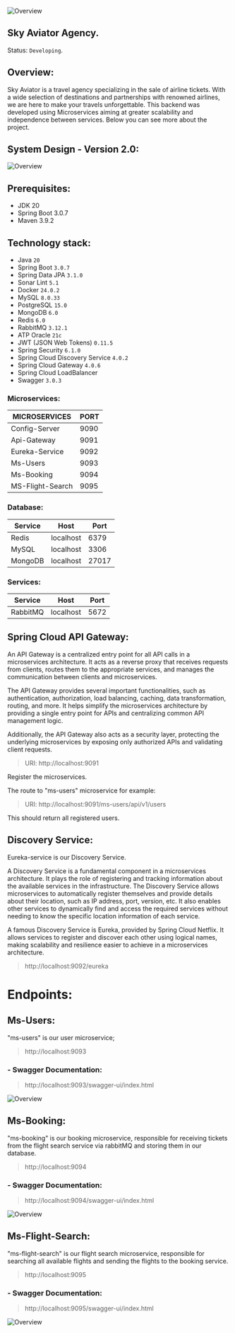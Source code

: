 ![Overview](docs/Logo_Sky-Aviator.png)

## Sky Aviator Agency.

Status: `Developing`.

## Overview:

Sky Aviator is a travel agency specializing in the sale of airline tickets. With a wide selection of destinations and partnerships with renowned airlines, we are here to make your travels unforgettable.
This backend was developed using Microservices aiming at greater scalability and independence between services. Below you can see more about the project.

## System Design - Version 2.0:
![Overview](System-Design/SkyAviator-V2.0.jpg)

## Prerequisites:

- JDK 20
- Spring Boot 3.0.7
- Maven 3.9.2

## Technology stack:

- Java `20`
- Spring Boot `3.0.7`
- Spring Data JPA `3.1.0`
- Sonar Lint `5.1`
- Docker `24.0.2`
- MySQL `8.0.33`
- PostgreSQL `15.0`
- MongoDB `6.0`
- Redis `6.0`
- RabbitMQ `3.12.1`
- ATP Oracle `21c`
- JWT (JSON Web Tokens) `0.11.5`
- Spring Security `6.1.0`
- Spring Cloud Discovery Service `4.0.2`
- Spring Cloud Gateway `4.0.6`
- Spring Cloud LoadBalancer
- Swagger `3.0.3`

### Microservices:

| MICROSERVICES    | PORT |
| ---------------- | ---- |
| Config-Server    | 9090 |
| Api-Gateway      | 9091 |
| Eureka-Service   | 9092 |
| Ms-Users         | 9093 |
| Ms-Booking       | 9094 |
| MS-Flight-Search | 9095 |

### Database:

| Service | Host      | Port  |
| ------- | --------- | ----- |
| Redis   | localhost | 6379  |
| MySQL   | localhost | 3306  |
| MongoDB | localhost | 27017 |

### Services:

| Service  | Host      | Port |
| -------- | --------- | ---- |
| RabbitMQ | localhost | 5672 |

## Spring Cloud API Gateway:

An API Gateway is a centralized entry point for all API calls in a microservices architecture. It acts as a reverse proxy that receives requests from clients, routes them to the appropriate services, and manages the communication between clients and microservices.

The API Gateway provides several important functionalities, such as authentication, authorization, load balancing, caching, data transformation, routing, and more. It helps simplify the microservices architecture by providing a single entry point for APIs and centralizing common API management logic.

Additionally, the API Gateway also acts as a security layer, protecting the underlying microservices by exposing only authorized APIs and validating client requests.

>URI: http://localhost:9091

Register the microservices.

The route to "ms-users" microservice for example:

>URI: http://localhost:9091/ms-users/api/v1/users

This should return all registered users.

## Discovery Service:

Eureka-service is our Discovery Service.

A Discovery Service is a fundamental component in a microservices architecture. It plays the role of registering and tracking information about the available services in the infrastructure. The Discovery Service allows microservices to automatically register themselves and provide details about their location, such as IP address, port, version, etc. It also enables other services to dynamically find and access the required services without needing to know the specific location information of each service.

A famous Discovery Service is Eureka, provided by Spring Cloud Netflix. It allows services to register and discover each other using logical names, making scalability and resilience easier to achieve in a microservices architecture.

>http://localhost:9092/eureka

# Endpoints:

## Ms-Users:

"ms-users" is our user microservice;

>http://localhost:9093

### - Swagger Documentation:

>http://localhost:9093/swagger-ui/index.html

![Overview](docs/Swagger%20V3.png)

## Ms-Booking:

"ms-booking" is our booking microservice, responsible for receiving tickets from the flight search service via rabbitMQ and storing them in our database.

>http://localhost:9094

### - Swagger Documentation:

>http://localhost:9094/swagger-ui/index.html

![Overview](docs/booking.png)

## Ms-Flight-Search:

"ms-flight-search" is our flight search microservice, responsible for searching all available flights and sending the flights to the booking service.

>http://localhost:9095

### - Swagger Documentation:

>http://localhost:9095/swagger-ui/index.html

![Overview](docs/flight-search.png)
